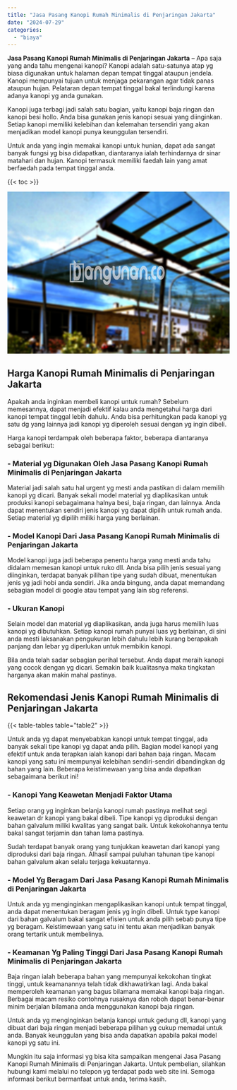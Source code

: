 ```yaml
---
title: "Jasa Pasang Kanopi Rumah Minimalis di Penjaringan Jakarta"
date: "2024-07-29"
categories: 
  - "biaya"
---
```


**Jasa Pasang Kanopi Rumah Minimalis di Penjaringan Jakarta** – Apa saja yang anda tahu mengenai kanopi? Kanopi adalah satu-satunya atap yg biasa digunakan untuk halaman depan tempat tinggal ataupun jendela. Kanopi mempunyai tujuan untuk menjaga pekarangan agar tidak panas ataupun hujan. Pelataran depan tempat tinggal bakal terlindungi karena adanya kanopi yg anda gunakan.

Kanopi juga terbagi jadi salah satu bagian, yaitu kanopi baja ringan dan kanopi besi hollo. Anda bisa gunakan jenis kanopi sesuai yang diinginkan. Setiap kanopi memiliki kelebihan dan kelemahan tersendiri yang akan menjadikan model kanopi punya keunggulan tersendiri.

Untuk anda yang ingin memakai kanopi untuk hunian, dapat ada sangat banyak fungsi yg bisa didapatkan, diantaranya ialah terhindarnya dr sinar matahari dan hujan. Kanopi termasuk memiliki faedah lain yang amat berfaedah pada tempat tinggal anda.

{{< toc >}}

![Jasa Pasang Kanopi Rumah Minimalis di Penjaringan Jakarta](/images/harga-kanopi-minimalis-23.png)

## Harga Kanopi Rumah Minimalis di Penjaringan Jakarta

Apakah anda inginkan membeli kanopi untuk rumah? Sebelum memesannya, dapat menjadi efektif kalau anda mengetahui harga dari kanopi tempat tinggal lebih dahulu. Anda bisa perhitungkan pada kanopi yg satu dg yang lainnya jadi kanopi yg diperoleh sesuai dengan yg ingin dibeli.

Harga kanopi terdampak oleh beberapa faktor, beberapa diantaranya sebagai berikut:

### \- Material yg Digunakan Oleh Jasa Pasang Kanopi Rumah Minimalis di Penjaringan Jakarta

Material jadi salah satu hal urgent yg mesti anda pastikan di dalam memilih kanopi yg dicari. Banyak sekali model material yg diaplikasikan untuk produksi kanopi sebagaimana halnya besi, baja ringan, dan lainnya. Anda dapat menentukan sendiri jenis kanopi yg dapat dipilih untuk rumah anda. Setiap material yg dipilih miliki harga yang berlainan.

### \- Model Kanopi Dari Jasa Pasang Kanopi Rumah Minimalis di Penjaringan Jakarta

Model kanopi juga jadi beberapa penentu harga yang mesti anda tahu didalam memesan kanopi untuk ruko dll. Anda bisa pilih jenis sesuai yang diinginkan, terdapat banyak pilihan tipe yang sudah dibuat, menentukan jenis yg jadi hobi anda sendiri. Jika anda bingung, anda dapat memandang sebagian model di google atau tempat yang lain sbg referensi.

### \- Ukuran Kanopi

Selain model dan material yg diaplikasikan, anda juga harus memilih luas kanopi yg dibutuhkan. Setiap kanopi rumah punyai luas yg berlainan, di sini anda mesti laksanakan pengukuran lebih dahulu lebih kurang berapakah panjang dan lebar yg diperlukan untuk membikin kanopi.

Bila anda telah sadar sebagian perihal tersebut. Anda dapat meraih kanopi yang cocok dengan yg dicari. Semakin baik kualitasnya maka tingkatan harganya akan makin mahal pastinya.

## Rekomendasi Jenis Kanopi Rumah Minimalis di Penjaringan Jakarta

{{< table-tables table="table2" >}}

Untuk anda yg dapat menyebabkan kanopi untuk tempat tinggal, ada banyak sekali tipe kanopi yg dapat anda pilih. Bagian model kanopi yang efektif untuk anda terapkan ialah kanopi dari bahan baja ringan. Macam kanopi yang satu ini mempunyai kelebihan sendiri-sendiri dibandingkan dg bahan yang lain. Beberapa keistimewaan yang bisa anda dapatkan sebagaimana berikut ini!

### \- Kanopi Yang Keawetan Menjadi Faktor Utama

Setiap orang yg inginkan belanja kanopi rumah pastinya melihat segi keawetan dr kanopi yang bakal dibeli. Tipe kanopi yg diproduksi dengan bahan galvalum miliki kwalitas yang sangat baik. Untuk kekokohannya tentu bakal sangat terjamin dan tahan lama pastinya.

Sudah terdapat banyak orang yang tunjukkan keawetan dari kanopi yang diproduksi dari baja ringan. Alhasil sampai puluhan tahunan tipe kanopi bahan galvalum akan selalu terjaga kekuatannya.

### \- Model Yg Beragam Dari Jasa Pasang Kanopi Rumah Minimalis di Penjaringan Jakarta

Untuk anda yg menginginkan mengaplikasikan kanopi untuk tempat tinggal, anda dapat menentukan beragam jenis yg ingin dibeli. Untuk type kanopi dari bahan galvalum bakal sangat efisien untuk anda pilih sebab punya tipe yg beragam. Keistimewaan yang satu ini tentu akan menjadikan banyak orang tertarik untuk membelinya.

### \- Keamanan Yg Paling Tinggi Dari Jasa Pasang Kanopi Rumah Minimalis di Penjaringan Jakarta

Baja ringan ialah beberapa bahan yang mempunyai kekokohan tingkat tinggi, untuk keamanannya telah tidak dikhawatirkan lagi. Anda bakal memperoleh keamanan yang bagus bilamana memakai kanopi baja ringan. Berbagai macam resiko contohnya rusaknya dan roboh dapat benar-benar minim berjalan bilamana anda menggunakan kanopi baja ringan.

Untuk anda yg menginginkan belanja kanopi untuk gedung dll, kanopi yang dibuat dari baja ringan menjadi beberapa pilihan yg cukup memadai untuk anda. Banyak keunggulan yang bisa anda dapatkan apabila pakai model kanopi yg satu ini.

Mungkin itu saja informasi yg bisa kita sampaikan mengenai Jasa Pasang Kanopi Rumah Minimalis di Penjaringan Jakarta. Untuk pembelian, silahkan hubungi kami melalui no telepon yg terdapat pada web site ini. Semoga informasi berikut bermanfaat untuk anda, terima kasih.

